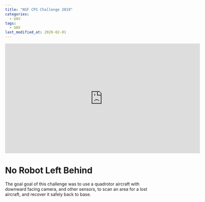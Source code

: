 ```yaml
---
title: "NSF CPS Challenge 2019"
categories:
  - UAV
tags:
  - UAV
last_modified_at: 2020-02-01
---
```


<div class="embed-responsive embed-responsive-16by9">
  <iframe width="640" height="360" src="https://www.youtube.com/embed/CGsuz2FS68g" frameborder="0" allowfullscreen></iframe>
</div>

# No Robot Left Behind

The goal goal of this challenge was to use a quadrotor aircraft with downward facing camera, and other sensors, to scan an area for a lost aircraft, and recover it safely back to base.
